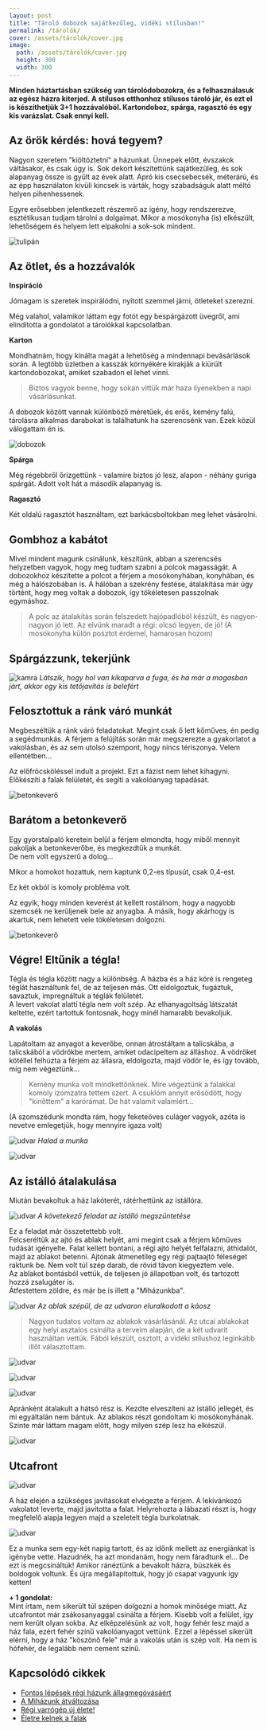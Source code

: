 ```yaml
---
layout: post
title: "Tároló dobozok sajátkezűleg, vidéki stílusban!" 
permalink: /tárolók/
cover: /assets/tárolók/cover.jpg
image:
  path: /assets/tárolók/cover.jpg
  height: 300
  width: 300
---
```


 **Minden háztartásban szükség van tárolódobozokra, és a felhasználasuk az egész házra kiterjed. A stílusos otthonhoz stílusos tároló jár, és ezt el is készíthetjük 3+1 hozzávalóból. Kartondoboz, spárga, ragasztó és egy kis varázslat. Csak ennyi kell.** 



## Az örök kérdés: hová tegyem?


Nagyon szeretem "kiöltöztetni" a házunkat. Ünnepek előtt, évszakok váltásakor, és csak úgy is. Sok dekort készítettünk sajátkezűleg, és sok alapanyag össze is gyűlt az évek alatt. Apró kis csecsebecsék, méterárú, és az épp használaton kívüli kincsek is várták, hogy szabadságuk alatt méltó helyen pihenhessenek.

Egyre erősebben jelentkezett részemrő az igény, hogy rendszerezve, esztétikusan tudjam tárolni a dolgaimat. Mikor a mosókonyha (is) elkészült, lehetőségem és helyem lett elpakolni a sok-sok  mindent.


![tulipán](/assets/tárolók/IMG_20190416_095143.jpg)



## Az ötlet, és a hozzávalók


**Inspiráció**

Jómagam is szeretek inspirálódni, nyitott szemmel járni, ötleteket szerezni. 

Még valahol, valamikor láttam egy fotót egy bespárgázott üvegről, ami elindította a gondolatot a tárolókkal kapcsolatban.


**Karton**

Mondhatnám, hogy kínálta magát a lehetőség a mindennapi bevásárlások során. A legtöbb üzletben a kasszák környékére kirakják a kiürült kartondobozokat, amiket szabadon el lehet vinni.

> Biztos vagyok benne, hogy sokan vittük már haza ilyenekben a napi vásárlásunkat. 

A dobozok között vannak különböző méretűek, és erős, kemény falú, tárolásra alkalmas darabokat is találhatunk ha szerencsénk van. Ezek közül válogattam én is. 

![dobozok](/assets/tárolók/IMG_20190416_071347.jpg)

**Spárga**

Még régebbről őrizgettünk - valamire biztos jó lesz, alapon - néhány guriga spárgát. Adott volt hát a második alapanyag is. 


**Ragasztó**

Két oldalú ragasztót használtam, ezt barkácsboltokban meg lehet vásárolni.

## Gombhoz a kabátot

Mivel mindent magunk csinálunk, készítünk, abban a szerencsés helyzetben vagyok, hogy meg tudtam szabni a polcok magasságát. A dobozokhoz készítette a polcot a férjem a mosókonyhában, konyhában, és még a hálószobában is. A hálóban a szekrény festése, átalakítása már úgy történt, hogy meg voltak a dobozok, így tökéletesen passzolnak egymáshoz.

> A polc az átalakítás során felszedett hajópadlóból készült, és nagyon-nagyon jó lett. Az elvünk maradt a régi: olcsó legyen, de jó! 
(A mosókonyha külön posztot érdemel, hamarosan hozom) 


## Spárgázzunk, tekerjünk



![kamra](/assets/tárolók/DSCF0695.JPG)
_Látszik, hogy hol van kikaparva a fuga, és ha már a magasban járt, akkor egy kis tetőjavítás is belefért_

## Felosztottuk a ránk váró munkát


Megbeszéltük a ránk váró feladatokat. Megint csak ő lett kőműves, én pedig a segédmunkás. A férjem a felújítás során már megszerezte  a gyakorlatot a vakolásban, és az sem utolsó szempont, hogy nincs tériszonya. Velem ellentétben...

Az előfröcsköléssel indult a projekt. Ezt a fázist nem lehet kihagyni. Előkészíti a falak felületét, és segíti a vakolóanyag tapadását.

![betonkeverő](/assets/istállóhelyett/DSCF0697.JPG)


## Barátom a betonkeverő




Egy gyorstalpaló keretein belül a férjem elmondta, hogy miből mennyit pakoljak a betonkeverőbe, és megkezdtük a munkát.  
De nem volt egyszerű a dolog... 


Mikor a homokot hozattuk, nem kaptunk 0,2-es típusút, csak 0,4-est. 

Ez két okból is komoly probléma volt. 

Az egyik, hogy minden keverést át kellett rostálnom, hogy a nagyobb szemcsék ne kerüljenek bele az anyagba. A másik, hogy akárhogy is akartuk, nem lehetett vele tökéletesen dolgozni. 


![betonkeverő](/assets/istállóhelyett/DSCF0754.JPG)


## Végre! Eltűnik a tégla!


Tégla és tégla között nagy a különbség. A házba és a ház köré is rengeteg téglát használtunk fel, de az teljesen más. Ott eldolgoztuk, fugáztuk, savaztuk, impregnáltuk a téglák felületét.  
A levert vakolat alatti tégla nem volt szép. Az elhanyagoltság látszatát keltette, ezért tartottuk fontosnak, hogy minél hamarabb bevakoljuk.


**A vakolás**

Lapátoltam az anyagot a keverőbe, onnan átrostáltam a talicskába, a talicskából a vödrökbe mertem, amiket odacipeltem az álláshoz. A vödröket kötéllel felhúzta a férjem az állásra, eldolgozta, majd vödör le, és így tovább, míg nem végeztünk...

> Kemény munka volt mindkettőnknek. Mire végeztünk a falakkal komoly izomzatra tettem szert. A csuklóm annyit erősödött, hogy "kinőttem" a karórámat. De hát valamit valamiért...

(A szomszédunk mondta rám, hogy feketeöves culáger vagyok, azóta is nevetve emlegetjük, hogy mennyire igaza volt)



![udvar](/assets/istállóhelyett/DSCF0716.JPG)
_Halad a munka_



![udvar](/assets/istállóhelyett/DSCF0718.JPG)


## Az istálló átalakulása


Miután bevakoltuk a ház lakóterét, rátérhettünk az istállóra. 

![udvar](/assets/istállóhelyett/DSCF0737.JPG)
_A követekező feladat az istálló megszüntetése_


Ez a feladat már összetettebb volt.  
Felcseréltük az ajtó és ablak helyét, ami megint csak a férjem kőműves tudását igényelte. Falat kellett bontani, a régi ajtó helyét felfalazni, áthidalót, majd az ablakot betenni. Ajtónak átmenetileg egy régi pajtaajtó féleséget raktunk be. Nem volt túl szép darab, de rövid távon kiegyeztem vele.  
Az ablakot bontásból vettük, de teljesen jó állapotban volt, és tartozott hozzá zsalugáter is.  
Átfestettem zöldre, és már be  is illett a "Miházunkba".


![udvar](/assets/istállóhelyett/DSCF0705.JPG)
_Az ablak szépül, de az udvaron eluralkodott a káosz_


> Nagyon tudatos voltam az ablakok vásárlásánál. Az utcai ablakokat egy helyi asztalos csinálta a terveim alapján, de a két udvarit használtan vettük. Fából készült, osztott, a vidéki stílushoz leginkább illőt választottam.


![udvar](/assets/istállóhelyett/DSCF0743jav.JPG)


![udvar](/assets/istállóhelyett/DSCF0749.JPG)


![udvar](/assets/istállóhelyett/DSCF0752.jpg)

Apránként átalakult a hátsó rész is. Kezdte elveszíteni az istálló jellegét, és mi egyáltalán nem bántuk. Az ablakos részt gondoltam ki mosókonyhának. Szinte már láttam magam előtt, hogy milyen szép lesz ha elkészül.


![udvar](/assets/istállóhelyett/DSCF0803.JPG)





## Utcafront


![udvar](/assets/istállóhelyett/DSCF0826.JPG)

A ház elején a szükséges javításokat elvégezte a férjem. A lekívánkozó vakolatot leverte, majd javította a falat. Helyrehozta a lábazati részt is, hogy megfelelő alapja legyen majd a szeletelt tégla burkolatnak.



![udvar](/assets/istállóhelyett/DSCF0838.JPG)

Ez a munka sem egy-két napig tartott, és az időnk mellett az energiánkat is igénybe vette. Hazudnék, ha azt mondanám, hogy nem fáradtunk el... De ezt is megcsináltuk! Amikor ránéztünk a bevakolt házra, büszkék és boldogok voltunk. És újra megállapítottuk, hogy jó csapat vagyunk így ketten!


 **+ 1 gondolat:**  
Mint írtam, nem sikerült túl szépen dolgozni a homok minősége miatt. Az utcafrontot már zsákosanyaggal csinálta a férjem. Kisebb volt a felület, így nem került olyan sokba. Az elképzelésünk az volt, hogy fehér lesz majd a ház fala, ezért fehér színű vakolóanyagot vettünk. Ezzel a lépéssel sikerült elérni, hogy a ház "köszönő fele" már a vakolás után is szép volt. Ha nem is hófehér, de legalább nem cement színű.


## Kapcsolódó cikkek


* [Fontos lépések régi házunk állagmegóvásáért](/2019-04-03/állagmegóvás)
* [A Miházunk átváltozása](/2019-03-20/költözés)
* [Régi varrógép új élete!](/2019-02-12/varrogepasztal)
* [Életre kelnek a falak](/2019-03-01/színesfalak)





 
